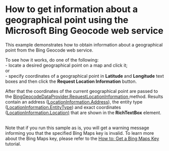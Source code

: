 # How to get information about a geographical point using the Microsoft Bing Geocode web service


<p>This example demonstrates how to obtain information about a geographical point from the Bing Geocode web service.</p><p>To see how it works, do one of the following:<br />
- locate a desired geographical point on a map and click it;<br />
or<br />
- specify coordinates of a geographical point in <strong>Latitude </strong>and <strong>Longitude</strong> text boxes and then click the <strong>Request Location Information</strong> button.</p><p>After that  the coordinates of the current geographical point are passed to the <a href="http://documentation.devexpress.com/#WindowsForms/DevExpressXtraMapBingGeocodeDataProvider_RequestLocationInformationtopic"><u>BingGeocodeDataProvider.RequestLocationInformation </u></a>method. Results contain an address (<a href="http://documentation.devexpress.com/#WindowsForms/DevExpressXtraMapLocationInformation_Addresstopic"><u>LocationInformation.Address</u></a>), the entity type (<a href="http://documentation.devexpress.com/#WindowsForms/DevExpressXtraMapLocationInformation_EntityTypetopic"><u>LocationInformation.EntityType</u></a>) and exact coordinates (<a href="http://documentation.devexpress.com/#WindowsForms/DevExpressXtraMapLocationInformation_Locationtopic"><u>LocationInformation.Location</u></a><u>)</u> that are shown in the<strong> RichTextBox</strong> element. </p><p><br />
Note that if you run this sample as is, you will get a warning message informing you that the specified Bing Maps key is invalid. To learn more about the Bing Maps key, please refer to the <a href="http://documentation.devexpress.com/#WindowsForms/CustomDocument15102"><u>How to: Get a Bing Maps Key</u></a> tutorial.</p>

<br/>


